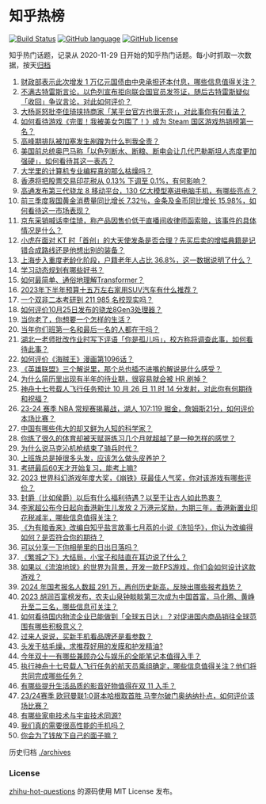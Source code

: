 # 知乎热榜
[![Build Status](https://github.com/ToWeLong/zhihu-hot-questions/workflows/CI/badge.svg)](https://github.com/ToWeLong/zhihu-hot-questions/actions)
[![GitHub language](https://img.shields.io/badge/language-golang-orange.svg)](https://golang.org/)
[![GitHub license](https://img.shields.io/github/license/ToWeLong/zhihu-hot-questions)](https://github.com/ToWeLong/zhihu-hot-questions/blob/main/LICENSE)

知乎热门话题，记录从 2020-11-29 日开始的知乎热门话题。每小时抓取一次数据，按天[归档](./archives)

<!-- BEGIN -->

1. [财政部表示此次增发 1 万亿元国债由中央承担还本付息，哪些信息值得关注？](https://www.zhihu.com/question/627742163)
1. [不满古特雷斯言论，以色列宣布拒向联合国官员发签证，随后古特雷斯疑似「收回」争议言论，对此如何评价？](https://www.zhihu.com/question/627773786)
1. [大杨哥怒批李佳琦挟持商家「某平台官方也很无奈」，对此事你有何看法？](https://www.zhihu.com/question/627727252)
1. [如何看待游戏《完蛋！我被美女包围了！》成为 Steam 国区游戏热销榜第一名？](https://www.zhihu.com/question/627493942)
1. [高峰期排队被加塞发生剐蹭为什么判我全责？](https://www.zhihu.com/question/627401861)
1. [美国前总统奥巴马称「以色列断水、断粮、断电会让几代巴勒斯坦人态度更加强硬」，如何看待其这一表态？](https://www.zhihu.com/question/627564727)
1. [大学里的计算机专业编程真的那么枯燥吗？](https://www.zhihu.com/question/331375711)
1. [香港将把股票交易印花税从 0.13% 下调至 0.1%，有何影响？](https://www.zhihu.com/question/627725529)
1. [高通发布第三代骁龙 8 移动平台，130 亿大模型塞进电脑手机，有哪些亮点？](https://www.zhihu.com/question/627673335)
1. [前三季度我国黄金消费量同比增长 7.32％，金条及金币同比增长 15.98%，如何看待这一市场表现？](https://www.zhihu.com/question/627713882)
1. [京东采销喊话李佳琦，称产品因售价低于直播间收律师函索赔，该事件的具体情况是什么？](https://www.zhihu.com/question/627554145)
1. [小虎在面对 KT 时「首创」的大天使发条是否合理？先买后卖的增幅典籍是记错合成路线还是他想出别的装备？](https://www.zhihu.com/question/627393436)
1. [上海步入重度老龄化阶段，户籍老年人占比 36.8%，这一数据说明了什么？](https://www.zhihu.com/question/627422221)
1. [学习动态规划有哪些好书？](https://www.zhihu.com/question/38213967)
1. [如何最简单、通俗地理解Transformer？](https://www.zhihu.com/question/445556653)
1. [2023年下半年预算十五万左右家用SUV汽车有什么推荐？](https://www.zhihu.com/question/609174132)
1. [一个双非二本考研到 211  985 名校现实吗？](https://www.zhihu.com/question/438984653)
1. [如何评价10月25日发布的骁龙8Gen3处理器？](https://www.zhihu.com/question/627694406)
1. [当你老了，你想要一个怎样的生活？](https://www.zhihu.com/question/626036920)
1. [当年你们班第一名和最后一名的人都在干吗？](https://www.zhihu.com/question/29634348)
1. [湖北一老师批改作业时写下评语「你是孤儿吗」，校方称将调查此事，如何看待此事？](https://www.zhihu.com/question/627706474)
1. [如何评价《海贼王》漫画第1096话？](https://www.zhihu.com/question/627358387)
1. [《英雄联盟》三个解说里，那个总也插不进嘴的解说是什么感受？](https://www.zhihu.com/question/627049457)
1. [为什么简历里出现有半年的待业期，很容易就会被 HR 刷掉？](https://www.zhihu.com/question/622554210)
1. [神舟十七号载人飞行任务预计 10 月 26 日 11 时 14 分发射，对此你有何期待和祝福？](https://www.zhihu.com/question/626800404)
1. [23-24 赛季 NBA 常规赛揭幕战，湖人 107:119 掘金，詹姆斯21分，如何评价本场比赛？](https://www.zhihu.com/question/627693406)
1. [中国有哪些伟大的却又鲜为人知的科学家？](https://www.zhihu.com/question/276416039)
1. [你练了很久的体育却被天赋哥练习几个月就超越了是一种怎样的感觉？](https://www.zhihu.com/question/627263032)
1. [为什么说马克沁机枪结束了骑兵时代？](https://www.zhihu.com/question/525995577)
1. [上班族总是掉很多头发，应该怎么做头皮养护？](https://www.zhihu.com/question/626767946)
1. [考研最后60天才开始复习，能考上嘛?](https://www.zhihu.com/question/626472369)
1. [2023 世界科幻游戏年度大奖，《崩铁》获最佳人气奖，你对该游戏有哪些评价？](https://www.zhihu.com/question/627527797)
1. [封爵（比如侯爵）以后有什么福利待遇？以至于让古人如此热衷？](https://www.zhihu.com/question/598507850)
1. [李家超公布今日起向香港新生儿发放 2 万港元奖励，为期三年，香港新置业印花税减半，哪些信息值得关注？](https://www.zhihu.com/question/627725543)
1. [《为有暗香来》改编自知乎盐言故事七月荔的小说《洗铅华》，你认为改编得如何？是否符合你的期待？](https://www.zhihu.com/question/625974294)
1. [可以分享一下你相册里的日出日落吗？](https://www.zhihu.com/question/626073279)
1. [《繁城之下》大结局，小宝子和陆直在耳边说了什么？](https://www.zhihu.com/question/627313154)
1. [如果以《流浪地球》的世界为背景，开发一款FPS游戏，你们会如何设计这款游戏？](https://www.zhihu.com/question/627315110)
1. [2024 年国考报名人数超 291 万，再创历史新高，反映出哪些报考趋势？](https://www.zhihu.com/question/627612878)
1. [2023 胡润百富榜发布，农夫山泉钟睒睒第三次成为中国首富，马化腾、黄峥升至二三名，哪些信息可关注？](https://www.zhihu.com/question/627566774)
1. [如何看待国内物流企业已能做到「全球五日达」？对促进国内商品销往全球范围有哪些积极意义？](https://www.zhihu.com/question/627741926)
1. [过来人说说，买新手机看品牌还是看参数？](https://www.zhihu.com/question/626667812)
1. [头发干枯毛燥，求推荐好用的发膜和护发精油?](https://www.zhihu.com/question/620665152)
1. [今年双十一有哪些兼顾办公与娱乐的全能笔记本值得入手？](https://www.zhihu.com/question/627698324)
1. [执行神舟十七号载人飞行任务的航天员乘组确定，哪些信息值得关注？他们将共同完成哪些任务？](https://www.zhihu.com/question/627697792)
1. [有哪些提升生活品质的影音好物值得在双 11 入手？](https://www.zhihu.com/question/627698646)
1. [23/24赛季 欧冠曼联1:0哥本哈根取首胜 马奎尔破门奥纳纳扑点，如何评价该场比赛？](https://www.zhihu.com/question/627673291)
1. [有哪些家电技术与宇宙技术同源?](https://www.zhihu.com/question/627696042)
1. [我们真的需要很高性能的手机吗？](https://www.zhihu.com/question/626498202)
1. [你会为了钱放下自己的面子嘛？](https://www.zhihu.com/question/627501732)

<!-- END -->

历史归档 [./archives](./archives)


### License
[zhihu-hot-questions](https://github.com/towelong/zhihu-hot-questions) 的源码使用 MIT License 发布。